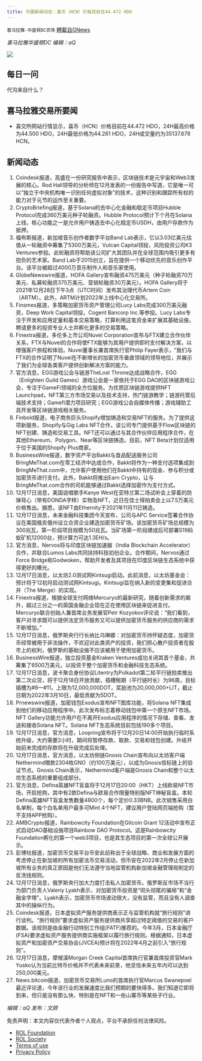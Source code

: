 ```yaml
---
title: 币圈新闻动态：喜币（HCN）价格目前在44.472 HDO
---
```

`喜马拉雅-华盛顿DC农场` [轉載自GNews](https://gnews.org/zh-hans/1767270/)

*喜马拉雅华盛顿DC 编辑：aQ*

![](http://himalayawashingtondc.org/wp-content/uploads/2021/07/ScreenShot-2021-07-31-at-16.20.22@2x.png)



## 每日一问





代沟来自什么？





## 喜马拉雅交易所要闻





- 喜交所网站行情显示，喜币（HCN）价格目前在44.472 HDO，24H最高价格为44.500 HDO，24H最低价格为44.261 HDO，24H成交量约为35137.678 HCN。






## 新闻动态





1. Coindesk报道，高盛在一份研究报告中表示，区块链技术是元宇宙和Web3发展的核心。Rod Hall领导的分析师在12月发表的一份报告中写道，它是唯一可以“独立于中央机构唯一识别任何虚拟对象”的技术，这种识别和跟踪所有权的能力对于元节的运作至关重要。
2. CryptoBriefing报道，基于Solana的去中心化金融和稳定币项目Hubble Protocol完成360万美元种子轮融资。Hubble Protocol预计下个月在Solana上线，核心功能之一是允许用户铸造去中心化稳定币USDH，由用户存款作为抵押。
3. 福布斯报道，新加坡音乐创作者数字平台Band Lab表示，它以3.03亿美元估值从一轮融资中筹集了5300万美元，Vulcan Capital领投，风险投资公司K3 Ventures参投。此轮融资将帮助该公司扩大其团队并在全球范围内吸引更多有抱负的艺术家。Band Lab于2015创立，旨在提供一个移动优先的音乐创作平台。该平台被超过4000万音乐制作人和音乐家使用。
4. GlobeNewswire报道，HOFA Gallery宣布融资475万美元（种子轮融资70万美元、私募轮融资375万美元、营销轮融资30万美元）。HOFA Gallery将于2021年12月28日下午3点（UTC时间）发布其治理代币Artem Coin（ARTM）。此外，ARTM计划2022年上线中心化交易所。
5. Finsmes报道，多策略加密货币资产管理公司Lucy Labs完成300万美元融资，Deep Work Capital领投，Cogent Bancorp Inc.等参投。Lucy Labs专注于开发和应用定量和基本交易策略，打算利用这笔资金来扩展其基础设施，聘请更多的投资专业人士并孵化更多的交易策略。
6. Finextra报道，多伦多上市公司Nuvei Corporation宣布与FTX建立合作伙伴关系，FTX与Nuvei的合作将使FTX能够为其用户提供即时支付解决方案，以增强客户旅程和体验。Nuvei董事长兼首席执行官Philip Fayer表示，“我们与FTX的合作证明了Nuvei在不断增长的加密货币垂直领域的领导地位，并展示了我们为全球各类客户提供创新解决方案的能力。
7. 官方消息，EGG游戏公会与链游TheLost Throne达成战略合作，EGG（Enlighten Guild Games）游戏公会是一家依托于EGG DAO的区块链游戏公会，专注于GameFi领域的全方位服务。为优质区块链游戏提供NFT Launchpad，NFT第三方市场交易以及技术支持，热门链游教学；链游托管后端技术支持；Gamefi潜力项目研究；EGG游戏公会自媒体传播；游戏辅助工具开发等区块链游戏相关服务。
8. Finbold报道，电子商务巨头Shopify增加铸造和交易NFT的服务。为了提供这项新服务，Shopify与Gig Labs NFT合作，该公司专门提供基于Flow区块链的NFT创建、铸造和交易工具。NFT还可以通过与其合作伙伴应用程序合作，在其他Ethereum、Polygon、Near等区块链铸造。目前，NFT Beta计划仅适用于位于美国的Shopify Plus商家。
9. BusinessWire报道，数字资产平台Bakkt与食品配送服务公司BringMeThat.com在零工经济中达成合作，Bakkt将作为一种支付选项集成到BringMeThat.com中，允许客户使用他们在Bakkt中持有的现金、参与积分或加密货币进行支付。此外，Bakkt将推出Earn Crypto，让与BringMeThat.com合作的司机能够通过Bakkt选择加密作为支付方式。
10. 12月17日消息，美国说唱歌手Kanye West在亚特兰第二场试听会上穿着的防弹背心（带有DONDA字样）实物及NFT，近日在佳士得拍卖会上以7.5万美元价格售出。据悉，该NFT由Ethernity于2021年11月11日铸造。
11. 12月17日消息，未来金融科技集团今天宣布，公司与APC Service签署合作协议在美国俄亥俄州设立合资企业建造加密货币矿场。该加密货币矿场总规模为300兆瓦，第一阶段项目规模为50兆瓦。当矿场第一阶段建成后可部署S19蚂蚁矿机12000台，预计算力可达1.3EH/s。
12. 官方消息，Nervos将与印度区块链加速器（India Blockchain Accelerator）合作，并联合Lumos Labs共同扶持科技初创企业。合作期间，Nervos通过Force Bridge和Godwoken，帮助开发者及其项目在印度区块链生态系统中获得更好的曝光。
13. 12月17日消息，以太坊2.0测试网Kintsugi启动。此前消息，以太坊基金会：预计将于12初月启动测试网Kintsugi。Kintsugi旨在纳入新的变更集和促进合并（The Merge）的实现。
14. Finextra报道，根据全球支付网络Mercuryo的最新研究，随着创新需求的飙升，超过三分之一的英国金融企业现在正在使用区块链来促进支付。Mercuryo联合创始人兼首席业务发展官Petr Kozyokov评论说：“我们看到，客户对寻求既可以提供法定货币服务又可以提供加密货币服务的供应商的需求不断增加。”
15. 12月17日消息，俄罗斯央行行长纳比乌琳娜：对加密货币持怀疑态度，加密货币经常被用于非法操作，不欢迎对此类资产的投资，我们担心散户投资者在股市上的权利，俄罗斯的基础设施不应该被用于使用加密货币。
16. BusinessWire报道，独立投资基金Kraken Ventures成功关闭其首个基金，共筹集了6500万美元，以投资于整个加密货币和金融科技生态系统。
17. 12月17日消息，波卡聚合身份协议Litentry为Polkadot第二轮平行链拍卖推出第二次众贷，将于12月18日开放贡献，插槽租期（平行链时长）为96周，目标插槽为#6—#11，上限为12,000,000DOT，奖励池为20,000,000+LIT，截止日期为2022年3月10日，最低贡献为5DOT。
18. Prnewswire报道，加密钱包Exodus宣布NFT图库功能，将Solana NFT集成到他们的移动应用程序中。此次发布标志着移动钱包中第一个原生NFT市场。NFT Gallery功能允许用户在不离开Exodus应用程序的情况下存储、查看、发送和接收Solana NFT。Solana NFT生态系统目前包括190多个项目。
19. 12月17日消息，官方消息，Loopring宣布将于12月20日14:00开始执行临时系统升级，大约需要2小时，期间将暂停存款、取款、交易和钱包创建。升级开始前未完成的存款将在升级完成后处理。
20. 12月17日消息，官方消息，以太坊侧链Gnosis Chain宣布向以太坊客户端Nethermind赠款2304枚GNO（约100万美元），以成为Gnosis信标链上的验证节点。Gnosis Chain表示，Nethermind客户端是Gnosis Chain和整个以太坊生态系统的重要组成部分。
21. 官方消息，Defina英雄NFT盲盒将于12月17日20:00（HKT）上线欧易NFT市场，开启抢购，其中有2款Defina与欧易合作限量特别版NFT神秘盲盒。本轮Defina英雄NFT盲盒发售数量4800个，每个定价0.33BNB。此次销售采用白名单制，每个白名单用户最多可Mint 4个NFT，建议用户登陆网页端抢购（暂不支持APP抢购）。
22. AMBCrypto报道，Rainbowcity Foundation在Gitcoin Grant 12活动中宣布正式启动DAO基础设施项目Rainbow DAO Protocol。这是Rainbowcity Foundation孵化的第一个web3项目，也是其生态项目的第一次全球公开展示。
23. 彭博社报道，加密货币交易平台币安此前称出于全球战略、商业和发展方面的考虑停止在新加坡的所有加密法币交易活动，但币安在2022年2月停止在新加坡所有业务的真正原因是他们无法遵守当地监管机构新加坡金融管理局制定的反洗钱规则。
24. 12月17日消息，俄罗斯央行加大力度打击私人加密货币。俄罗斯反市场不当行为部门负责人Valeriy Lyakh表示，对加密货币投资是“彻头彻尾的骗局”和“金融金字塔”。Lyakh表示，加密货币市场波动很大，没有监管，而且没有人调查其中的操纵行为。
25. Coindesk报道，日本虚拟资产服务提供商表示正与监管机构就“旅行规则”进行谈判。“旅行规则”要求虚拟资产服务提供商共享超过特定阈值的交易的客户数据。该规则是由金融行动特别工作组(FATF)推荐的。今年3月，日本金融厅(FSA)要求虚拟资产服务提供商实施框架以履行旅行规则。根据通知，日本虚拟资产和加密资产交易协会(JVCEA)预计将在2022年4月之前引入“旅行规则”。
26. 12月17日消息，摩根溪Morgan Creek Capital首席执行官兼首席投资官Mark Yusko认为当前比特币价格并不代表未来前景，他坚信未来五年内可以达到250,000美元。
27. News.bitcoin报道，加密货币交易所Luno的首席执行官Marcus Swanepoel最近评论道，今年该行业的发展速度比我们预期的要快得多。我们知道它即将到来，但只是没有那么快，特别是在NFT和一些山寨币等某些子行业。





*编辑：aQ
发布：文顾*


 
 

免责声明：本文内容仅代表作者个人观点，平台不承担任何法律风险。

- [ROL Foundation](https://rolfoundation.org/)
- [ROL Society](https://rolsociety.org/)
- [Terms of use](https://gnews.org/terms-of-use-3/)
- [Privacy Policy](https://gnews.org/privacy-policy/)
